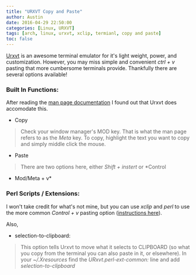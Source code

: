 ```yaml
---
title: "URXVT Copy and Paste"
author: Austin
date: 2016-04-29 22:50:00
categories: [Linux, URXVT]
tags: [arch, linux, urxvt, xclip, termianl, copy and paste]
toc: false
---
```


[Urxvt](https://wiki.archlinux.org/index.php/rxvt-unicode) is an 
awesome terminal emulator for it's light weight, power, and 
customization.  However, you may miss simple and convenient *ctrl + 
v* pasting that more cumbersome terminals provide.  Thankfully 
there are several options available!

### Built In Functions:

After reading the [man page 
documentation](http://pod.tst.eu/http://cvs.schmorp.de/rxvt-unicode/doc/rxvt.1.pod#THE_SELECTION_SELECTING_AND_PASTING_) 
I found out that Urxvt does accomodate this.

* Copy

> Check your window manager's MOD key.  That is what the man page 
refers to as the *Meta* key.  To copy, highlight the text you want 
to copy and simply middle click the mouse.

* Paste  

> There are two options here, either *Shift + instert* or *Control 
+ Mod/Meta + v*

### Perl Scripts / Extensions:

I won't take credit for what's not mine, but you can use *xclip* 
and *perl* to use the more common *Control + v* pasting option 
([instructions here](https://nixmeal.wordpress.com/2012/07/24/copypaste-text-in-urxvt-rxvt-unicode-using-keyboard/)).

Also,

* selection-to-clipboard:

> This option tells Urxvt to move what it selects to 
CLIPBOARD (so what you copy from the terminal you can also paste in 
it, or elsewhere).  In your *~/.Xresources* find the 
*URxvt.perl-ext-common:* line and add *selection-to-clipboard*
